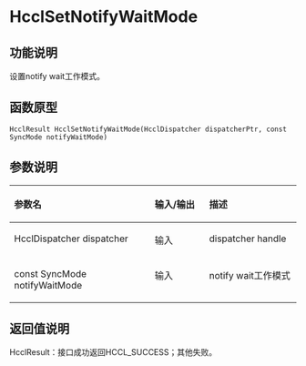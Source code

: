 # HcclSetNotifyWaitMode<a name="ZH-CN_TOPIC_0000002031106897"></a>

## 功能说明<a name="zh-cn_topic_0000001953823217_section1048mcpsimp"></a>

设置notify wait工作模式。

## 函数原型<a name="zh-cn_topic_0000001953823217_section1046mcpsimp"></a>

```
HcclResult HcclSetNotifyWaitMode(HcclDispatcher dispatcherPtr, const SyncMode notifyWaitMode)
```

## 参数说明<a name="zh-cn_topic_0000001953823217_section1050mcpsimp"></a>

<a name="zh-cn_topic_0000001953823217_table1051mcpsimp"></a>
<table><thead align="left"><tr id="zh-cn_topic_0000001953823217_row1057mcpsimp"><th class="cellrowborder" valign="top" width="49%" id="mcps1.1.4.1.1"><p id="zh-cn_topic_0000001953823217_p1059mcpsimp"><a name="zh-cn_topic_0000001953823217_p1059mcpsimp"></a><a name="zh-cn_topic_0000001953823217_p1059mcpsimp"></a>参数名</p>
</th>
<th class="cellrowborder" valign="top" width="19%" id="mcps1.1.4.1.2"><p id="zh-cn_topic_0000001953823217_p1061mcpsimp"><a name="zh-cn_topic_0000001953823217_p1061mcpsimp"></a><a name="zh-cn_topic_0000001953823217_p1061mcpsimp"></a>输入/输出</p>
</th>
<th class="cellrowborder" valign="top" width="32%" id="mcps1.1.4.1.3"><p id="zh-cn_topic_0000001953823217_p1063mcpsimp"><a name="zh-cn_topic_0000001953823217_p1063mcpsimp"></a><a name="zh-cn_topic_0000001953823217_p1063mcpsimp"></a>描述</p>
</th>
</tr>
</thead>
<tbody><tr id="zh-cn_topic_0000001953823217_row1065mcpsimp"><td class="cellrowborder" valign="top" width="49%" headers="mcps1.1.4.1.1 "><p id="zh-cn_topic_0000001953823217_p1067mcpsimp"><a name="zh-cn_topic_0000001953823217_p1067mcpsimp"></a><a name="zh-cn_topic_0000001953823217_p1067mcpsimp"></a>HcclDispatcher dispatcher</p>
</td>
<td class="cellrowborder" valign="top" width="19%" headers="mcps1.1.4.1.2 "><p id="zh-cn_topic_0000001953823217_p1069mcpsimp"><a name="zh-cn_topic_0000001953823217_p1069mcpsimp"></a><a name="zh-cn_topic_0000001953823217_p1069mcpsimp"></a>输入</p>
</td>
<td class="cellrowborder" valign="top" width="32%" headers="mcps1.1.4.1.3 "><p id="zh-cn_topic_0000001953823217_p1071mcpsimp"><a name="zh-cn_topic_0000001953823217_p1071mcpsimp"></a><a name="zh-cn_topic_0000001953823217_p1071mcpsimp"></a>dispatcher handle</p>
</td>
</tr>
<tr id="zh-cn_topic_0000001953823217_row1072mcpsimp"><td class="cellrowborder" valign="top" width="49%" headers="mcps1.1.4.1.1 "><p id="zh-cn_topic_0000001953823217_p1074mcpsimp"><a name="zh-cn_topic_0000001953823217_p1074mcpsimp"></a><a name="zh-cn_topic_0000001953823217_p1074mcpsimp"></a>const SyncMode notifyWaitMode</p>
</td>
<td class="cellrowborder" valign="top" width="19%" headers="mcps1.1.4.1.2 "><p id="zh-cn_topic_0000001953823217_p1076mcpsimp"><a name="zh-cn_topic_0000001953823217_p1076mcpsimp"></a><a name="zh-cn_topic_0000001953823217_p1076mcpsimp"></a>输入</p>
</td>
<td class="cellrowborder" valign="top" width="32%" headers="mcps1.1.4.1.3 "><p id="zh-cn_topic_0000001953823217_p1078mcpsimp"><a name="zh-cn_topic_0000001953823217_p1078mcpsimp"></a><a name="zh-cn_topic_0000001953823217_p1078mcpsimp"></a>notify wait工作模式</p>
</td>
</tr>
</tbody>
</table>

## 返回值说明<a name="zh-cn_topic_0000001953823217_section1079mcpsimp"></a>

HcclResult：接口成功返回HCCL\_SUCCESS；其他失败。

